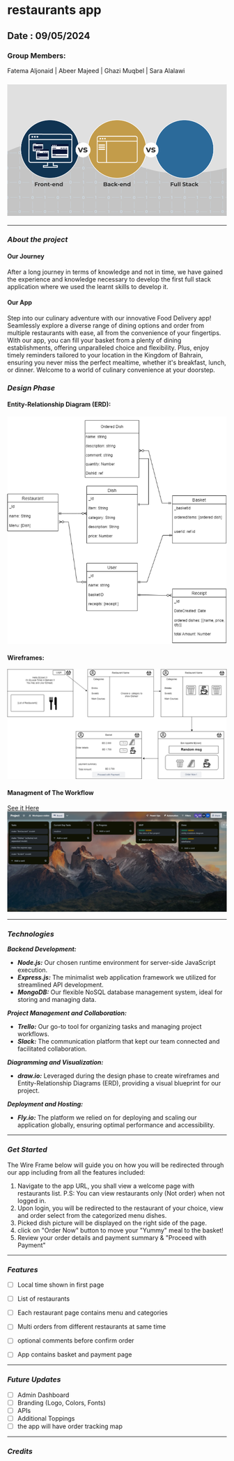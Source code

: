 # restaurants app 

## Date : 09/05/2024
### Group Members:
Fatema Aljonaid | Abeer Majeed | Ghazi Muqbel | Sara Alalawi

### ![alt text](./images/image.png)
***


### ***About the project***
#### Our Journey
 After a long journey in terms of knowledge and not in time, we have gained the experience and knowledge necessary to develop the first full stack application where we used the learnt skills to develop it.

#### Our App 
Step into our culinary adventure with our innovative Food Delivery app! Seamlessly explore a diverse range of dining options and order from multiple restaurants with ease, all from the convenience of your fingertips. With our app, you can fill your basket from a plenty of dining establishments, offering unparalleled choice and flexibility. Plus, enjoy timely reminders tailored to your location in the Kingdom of Bahrain, ensuring you never miss the perfect mealtime, whether it's breakfast, lunch, or dinner. Welcome to a world of culinary convenience at your doorstep.

### ***Design Phase***

#### Entity-Relationship Diagram (ERD):
![ERD](./images/erd4.drawio.png)

#### Wireframes:
![Wireframes](./images/appUI.drawio.png)

#### Managment of The Workflow
[See it Here](https://trello.com/b/TRVA5v78/project)
![Workflow](./images/sprint2.png)


___

### ***Technologies***
***Backend Development:***
- ***Node.js:*** Our chosen runtime environment for server-side JavaScript execution.
- ***Express.js:*** The minimalist web application framework we utilized for streamlined API development.
- ***MongoDB:*** Our flexible NoSQL database management system, ideal for storing and managing data.

***Project Management and Collaboration:***
- ***Trello:*** Our go-to tool for organizing tasks and managing project workflows.
- ***Slack:*** The communication platform that kept our team connected and facilitated collaboration.

***Diagramming and Visualization:***
- ***draw.io:*** Leveraged during the design phase to create wireframes and Entity-Relationship Diagrams (ERD), providing a visual blueprint for our project.

***Deployment and Hosting:***
- ***Fly.io:***  The platform we relied on for deploying and scaling our application globally, ensuring optimal performance and accessibility.

___

### ***Get Started***

The Wire Frame below will guide you on how you will be redirected through our app including from all the features included:

1. Navigate to the app URL, you shall view a welcome page with restaurants list. P.S: You can view restaurants only (Not order) when not logged in.
2. Upon login, you will be redirected to the restaurant of your choice, view and order select from the categorized menu dishes.
3. Picked dish picture will be displayed on the right side of  the page.
4. click on "Order Now" button to move your "Yummy" meal to the basket!
5. Review your order details and payment summary & "Proceed with Payment"

___
### ***Features***
- [ ] Local time shown in first page
- [ ] List of restaurants
- [ ] Each restaurant page contains menu and categories
- [ ] Multi orders from different restaurants at same time
- [ ] optional comments before confirm order
- [ ] App contains basket and payment page
      


___
### ***Future Updates***
- [ ] Admin Dashboard
- [ ] Branding (Logo, Colors, Fonts)
- [ ] APIs
- [ ] Additional Toppings
- [ ] the app will have order tracking map

___
### ***Credits***
